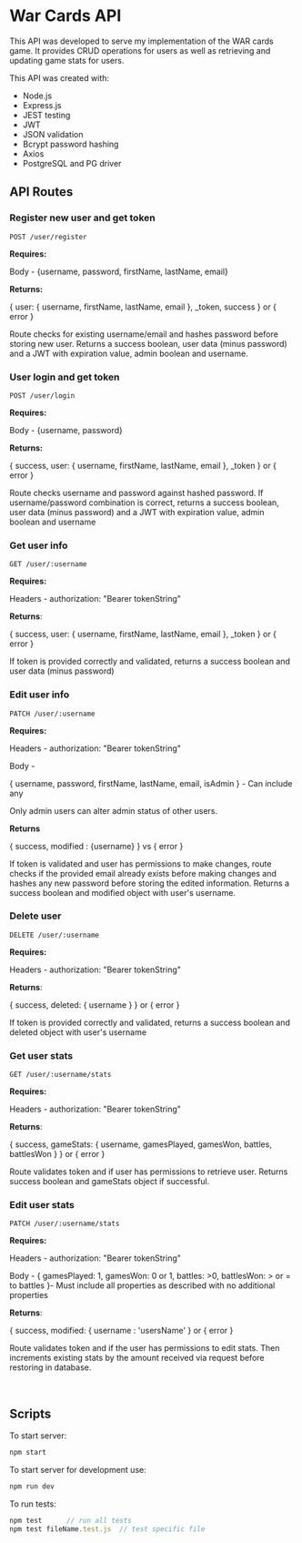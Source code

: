 # War Cards API

This API was developed to serve my implementation of the WAR cards game. It provides CRUD operations for users as well as retrieving and updating game stats for users.

This API was created with:
- Node.js
- Express.js
- JEST testing
- JWT
- JSON validation
- Bcrypt password hashing
- Axios
- PostgreSQL and PG driver

## API Routes

### Register new user and get token

    POST /user/register

**Requires:**

Body - {username, password, firstName, lastName, email}

**Returns:** 

{ user: { username, firstName, lastName, email }, _token, success } or { error }

Route checks for existing username/email and hashes password before storing new user. Returns a success boolean, user data (minus password) and a JWT with expiration value, admin boolean and username.

### User login and get token

    POST /user/login

**Requires:**

Body - {username, password}

**Returns:** 

{ success, user: { username, firstName, lastName, email }, _token } or { error }

Route checks username and password against hashed password. If username/password combination is correct, returns a success boolean, user data (minus password) and a JWT with expiration value, admin boolean and username

### Get user info

    GET /user/:username

**Requires:**

Headers - authorization: "Bearer tokenString"

**Returns**: 

{ success, user: { username, firstName, lastName, email }, _token } or { error }

If token is provided correctly and validated, returns a success boolean and user data (minus password)

### Edit user info

    PATCH /user/:username

**Requires:**

Headers - authorization: "Bearer tokenString"

Body - 

{ username, password, firstName, lastName, email, isAdmin } - Can include any

Only admin users can alter admin status of other users.

**Returns** 

{ success, modified : {username} } vs { error }

If token is validated and user has permissions to make changes, route checks if the provided email already exists before making changes and hashes any new password before storing the edited information. Returns a success boolean and modified object with user's username.

### Delete user

    DELETE /user/:username

**Requires:**

Headers - authorization: "Bearer tokenString"

**Returns**: 

{ success, deleted: { username } } or { error }

If token is provided correctly and validated, returns a success boolean and deleted object with user's username

### Get user stats

    GET /user/:username/stats

**Requires:**

Headers - authorization: "Bearer tokenString"

**Returns**: 

{ success, gameStats: { username, gamesPlayed, gamesWon, battles, battlesWon } } or { error }

Route validates token and if user has permissions to retrieve user. Returns success boolean and gameStats object if successful.

### Edit user stats

    PATCH /user/:username/stats

**Requires:**

Headers - authorization: "Bearer tokenString"

Body - { gamesPlayed: 1, gamesWon: 0 or 1, battles: >0, battlesWon: > or = to battles }- Must include all properties as described with no additional properties

**Returns**: 

{ success, modified: { username : 'usersName' } or { error }

Route validates token and if the user has permissions to edit stats. Then increments existing stats by the amount received via request before restoring in database.

<br>

## Scripts
To start server:
```js
npm start
```

To start server for development use:
```js
npm run dev
```

To run tests:
```js
npm test      // run all tests
npm test fileName.test.js  // test specific file
```
